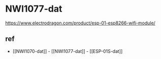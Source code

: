 
# NWI1077-dat 

https://www.electrodragon.com/product/esp-01-esp8266-wifi-module/


## ref 

- [[NWI1070-dat]] - [[NWI1077-dat]] - [[ESP-01S-dat]]